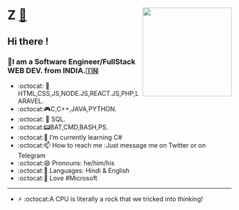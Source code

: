 
# Z  [🔗](https://zravi.github.io/) <img align='right' src='https://user-images.githubusercontent.com/5713670/87202985-820dcb80-c2b6-11ea-9f56-7ec461c497c3.gif' width='200"'>
## Hi there !
### 🔭I am a Software Engineer/FullStack WEB DEV. from INDIA.🇮🇳
- :octocat: 👻HTML,CSS,JS,NODE.JS,REACT.JS,PHP,LARAVEL.
-  :octocat:🎮C,C++,JAVA,PYTHON.
-  :octocat: 📕 SQL.
-  :octocat:📟BAT,CMD,BASH,PS.
-  :octocat:🌱 I’m currently learning C#
-  :octocat:📫 How to reach me :Just message me on Twitter or on Telegram
-  :octocat:😄 Pronouns: he/him/his
-  :octocat:💬 Languages: Hindi & English
-  :octocat:📱 Love #Microsoft
- ---------------------------------------------------------------------------
- ⚡  :octocat:A CPU is literally a rock that we tricked into thinking!


<!--
**zravi/zravi** is a ✨ _special_ ✨ repository because its `README.md` (this file) appears on your GitHub profile
-->
